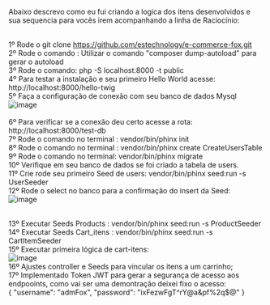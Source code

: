 

Abaixo descrevo como eu fui criando a logica dos itens desenvolvidos e sua sequencia para vocês irem acompanhando a linha de Raciocínio: <br><br>

1º Rode o git clone https://github.com/estechnology/e-commerce-fox.git<br>
2º Rode o comando : Utilizar o comando "composer dump-autoload" para gerar o autoload <br>
3º Rode o comando: php -S localhost:8000 -t public<br>
4º Para testar a instalação e seu primeiro Hello World acesse: http://localhost:8000/hello-twig<br>
5º Faça a configuração de conexão com seu banco de dados Mysql<br>
![image](https://github.com/user-attachments/assets/095ca1a5-9681-4fd0-908e-50de26e07757)<br><br>
6º Para verificar se a conexão deu certo acesse a rota: http://localhost:8000/test-db <br>
7º Rode o comando no terminal : vendor/bin/phinx init <br>
8º Rode o comando no terminal : vendor/bin/phinx create CreateUsersTable <br>
9º Rode o comando no terminal: vendor/bin/phinx migrate <br>
10º Verifique em seu banco de dados se foi criado a tabela de users. <br>
11º Crie rode seu primeiro Seed de users: vendor/bin/phinx seed:run -s UserSeeder  <br>
12º Rode o select no banco para a confirmação do insert da Seed: <br>
![image](https://github.com/user-attachments/assets/2bc07af2-625f-4ba6-a369-199124b72dfa) <br><br>

13º Executar Seeds Products : vendor/bin/phinx seed:run -s ProductSeeder <br>
14º Executar Seeds Cart_itens : vendor/bin/phinx seed:run -s CartItemSeeder <br>
15º Executar primeira lógica de cart-itens: <br>
![image](https://github.com/user-attachments/assets/2314c420-3279-455a-b325-1b53b44fa3b5) <br>
16º Ajustes controller e Seeds para vincular os itens a um carrinho; <br>
17º Implementado Token JWT para gerar a segurança de acesso aos endpooints, como vai ser uma demontração deixei fixo o acesso:<br>
{
    "username": "admFox",
    "password": "ixFezwFgT^rY@a&pf%2q$@"
}<br>

